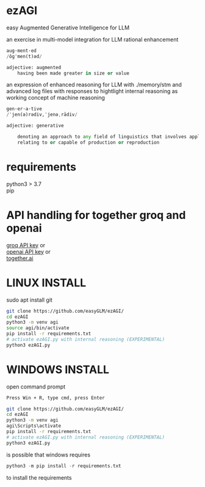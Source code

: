 # ezAGI
easy Augmented Generative Intelligence for LLM

an exercise in multi-model integration for LLM rational enhancement<br />

```python
aug·ment·ed
/ôɡˈmen(t)əd/

adjective: augmented
    having been made greater in size or value
```

an expression of enhanced reasoning for LLM with ./memory/stm and advanced log files with responses to hightlight internal reasoning as working concept of machine reasoning

```python
gen·er·a·tive
/ˈjen(ə)rədiv,ˈjenəˌrādiv/

adjective: generative

    denoting an approach to any field of linguistics that involves applying a finite set of rules to linguistic input in order to produce all and only the well-formed items of a language
    relating to or capable of production or reproduction
```

# requirements
python3 > 3.7<br />
pip<br />
# API handling for together groq and openai<br />
<a href="https://console.groq.com/docs/quickstart">groq API key</a> or <br />
<a href="https://openai.com/index/openai-api/">openai API key</a> or <br />
<a href="https://api.together.xyz/signin?redirectUrl=/settings/api-keys">together.ai</a><br />


# LINUX INSTALL

sudo apt install git

```bash
git clone https://github.com/easyGLM/ezAGI/
cd ezAGI
python3 -m venv agi
source agi/bin/activate
pip install -r requirements.txt
# activate ezAGI.py with internal reasoning (EXPERIMENTAL)
python3 ezAGI.py
```

# WINDOWS INSTALL

open command prompt
```bash
Press Win + R, type cmd, press Enter
```
```bash
git clone https://github.com/easyGLM/ezAGI/
cd ezAGI
python3 -m venv agi
agi\Scripts\activate
pip install -r requirements.txt
# activate ezAGI.py with internal reasoning (EXPERIMENTAL)
python3 ezAGI.py
```
is possible that windows requires<br />
```python
python3 -m pip install -r requirements.txt
```
to install the requirements


